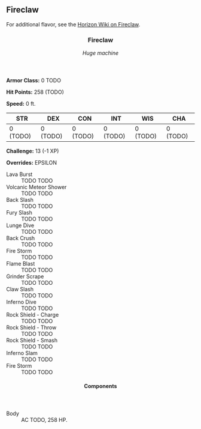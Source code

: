 <!-- +template machine fireclaw dnd5e-npc-stats -->

<h2>Fireclaw</h2>
<p class="col-span-all">For additional flavor, see the <a href="https://horizon.fandom.com/wiki/Fireclaw" rel="external">Horizon Wiki on Fireclaw</a>.</p>
<div class="dnd5e-stat-block stat-block col-span-all">
	<article>
		<header class="name-and-size">
			<h3 class="title"><span class="word" markdown="1">
Fireclaw
</span></h3>
			<p class="size-and-type"><em>Huge machine</em></p>
		</header>
		<section class="ac-hp-speed">
			<p class="ac"><strong>Armor Class:</strong> 0 TODO</p>
			<p class="hp"><strong>Hit Points:</strong> <span class="roll-average">258</span> <span class="roll-dice">(TODO)</span></p>
			<p class="speed"><strong>Speed:</strong> <span class="scalar">0</span> <span class="measure">ft.</span></p>
		</section>
		<table class="stats">
			<thead>
				<tr>
					<th aria-label="Strength">STR</th>
					<th aria-label="Dexterity">DEX</th>
					<th aria-label="Constitution">CON</th>
					<th aria-label="Intelligence">INT</th>
					<th aria-label="Wisdom">WIS</th>
					<th aria-label="Charisma">CHA</th>
				</tr>
			</thead>
			<tbody>
				<tr>
					<td>0 (TODO)</td>
					<td>0 (TODO)</td>
					<td>0 (TODO)</td>
					<td>0 (TODO)</td>
					<td>0 (TODO)</td>
					<td>0 (TODO)</td>
				</tr>
			</tbody>
		</table>
		<section class="additional-stats">
			<p class="challenge"><strong>Challenge:</strong> 13 (-1 XP)</p>
			<p class="overrides"><strong>Overrides:</strong> EPSILON</p>
		</section>
		<section class="non-attacks">
			<dl class="non-attack-list">
				<div class="detailed">
					<dt>Lava Burst</dt>
					<dd markdown="1">
TODO TODO
</dd>
				</div>
				<div class="detailed">
					<dt>Volcanic Meteor Shower</dt>
					<dd markdown="1">
TODO TODO
</dd>
				</div>
				<div class="detailed">
					<dt>Back Slash</dt>
					<dd markdown="1">
TODO TODO
</dd>
				</div>
				<div class="detailed">
					<dt>Fury Slash</dt>
					<dd markdown="1">
TODO TODO
</dd>
				</div>
				<div class="detailed">
					<dt>Lunge Dive</dt>
					<dd markdown="1">
TODO TODO
</dd>
				</div>
				<div class="detailed">
					<dt>Back Crush</dt>
					<dd markdown="1">
TODO TODO
</dd>
				</div>
				<div class="detailed">
					<dt>Fire Storm</dt>
					<dd markdown="1">
TODO TODO
</dd>
				</div>
				<div class="detailed">
					<dt>Flame Blast</dt>
					<dd markdown="1">
TODO TODO
</dd>
				</div>
				<div class="detailed">
					<dt>Grinder Scrape</dt>
					<dd markdown="1">
TODO TODO
</dd>
				</div>
				<div class="detailed">
					<dt>Claw Slash</dt>
					<dd markdown="1">
TODO TODO
</dd>
				</div>
				<div class="detailed">
					<dt>Inferno Dive</dt>
					<dd markdown="1">
TODO TODO
</dd>
				</div>
				<div class="detailed">
					<dt>Rock Shield - Charge</dt>
					<dd markdown="1">
TODO TODO
</dd>
				</div>
				<div class="detailed">
					<dt>Rock Shield - Throw</dt>
					<dd markdown="1">
TODO TODO
</dd>
				</div>
				<div class="detailed">
					<dt>Rock Shield - Smash</dt>
					<dd markdown="1">
TODO TODO
</dd>
				</div>
				<div class="detailed">
					<dt>Inferno Slam</dt>
					<dd markdown="1">
TODO TODO
</dd>
				</div>
				<div class="detailed">
					<dt>Fire Storm</dt>
					<dd markdown="1">
TODO TODO
</dd>
				</div>
			</dl>
		</section>
		<section class="components">
			<header><h4>Components</h4></header>
			<dl class="component-list">
				<div class="detailed">
					<dt>Body</dt>
					<dd>AC TODO, 258 HP.</dd>
				</div>
			</dl>
		</section>
	</article>
</div>

<!-- -template machine fireclaw dnd5e-npc-stats -->
